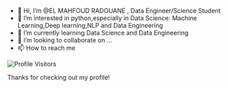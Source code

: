 - 👋 Hi, I’m @EL MAHFOUD RADOUANE , Data Engineer/Science Student
- 👀 I’m interested in python,especially in Data Science: Machine Learning,Deep learning,NLP and Data Engineering
- 🌱 I’m currently learning Data Science and Data Engineering
- 💞️ I’m looking to collaborate on ...
- 📫 How to reach me 
 
<!---
aquam503/aquam503 is a ✨ special ✨ repository because its `README.md` (this file) appears on your GitHub profile.
You can click the Preview link to take a look at your changes.
--->

<!--![Visitors](https://visitor-badge.glitch.me/badge?page_id=YOUR_USERNAME.YOUR_REPOSITORY_NAME)--->

![Profile Visitors](https://visitor-badge.glitch.me/badge?page_id=aquam503.aquam503)
 

Thanks for checking out my profile!
